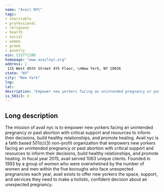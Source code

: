 ```yaml
---
name: "Avail NYC"
tags:
- charitable
- professional
- religious
- health
- social
- women
- greek
- poverty
ein: 133771206
homepage: "www.availnyc.org"
address: |
 115 West 45th Street 4th Floor, \nNew York, NY 10036
state: "NY"
city: "New York"
lng: 
lat: 
description: "Empower new yorkers facing an unintended pregnancy or past abortion with support and resources"
is_501c3: X
---
```


## Long description

The mission of avail nyc is to empower new yorkers facing an unintended pregnancy or past abortion with critical support and resources to inform their decisions, build healthy relationships, and promote healing. Avail nyc is a faith based 501(c)(3) non-profit organization that empowers new yorkers facing an unintended pregnancy or past abortion with critical support and resources to inform their decisions, build healthy relationships, and promote healing. In fiscal year 2015, avail served 1063 unique clients. Founded in 1993 by a group of women who were overwhelmed by the number of women and men within the five boroughs who face unexpected pregnancies each year, avail exists to offer new yorkers the space, support, and services they need to make a holistic, confident decision about an unexpected pregnancy. 
